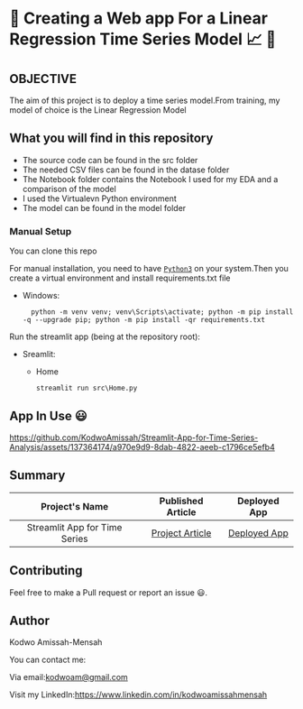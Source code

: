 # 🚀 Creating a Web app For a Linear Regression Time Series Model 📈 🚀


## OBJECTIVE
The aim of this project is to deploy a time series model.From training, my model of choice is the Linear Regression Model

## What you will find in this repository
- The source code can be found in the src folder
- The needed CSV files can be found in the datase folder
- The Notebook folder contains the Notebook I used for my EDA and a comparison of the model 
- I used the Virtualevn Python environment
- The model can be found in the model folder

### Manual Setup

You can clone this repo

For manual installation, you need to have [`Python3`](https://www.python.org/) on your system.Then you create a virtual environment and install requirements.txt file


- Windows:
        
        python -m venv venv; venv\Scripts\activate; python -m pip install -q --upgrade pip; python -m pip install -qr requirements.txt  

 Run the streamlit app (being at the repository root):
        
  - Sreamlit:
    
    - Home

          streamlit run src\Home.py

## App In Use 😃        


https://github.com/KodwoAmissah/Streamlit-App-for-Time-Series-Analysis/assets/137364174/a970e9d9-8dab-4822-aeeb-c1796ce5efb4



## Summary

 | Project's Name | Published Article  | Deployed App |
|:--------------:|:--------------:|:--------------:|
| Streamlit App for Time Series |[Project Article](https://medium.com/@kodwoam/building-and-deploying-a-streamlit-app-for-time-series-forecasting-with-a-regression-model-65cd1847e47d) |    [Deployed App](https://timeseriesprediction.streamlit.app/)|

## Contributing

Feel free to make a Pull request or report an issue 😃.

## Author
Kodwo Amissah-Mensah

You can contact me:

Via email:kodwoam@gmail.com

Visit my LinkedIn:https://www.linkedin.com/in/kodwoamissahmensah
